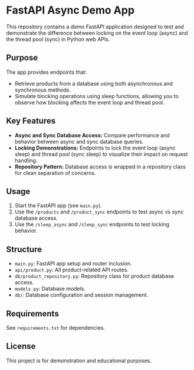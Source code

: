 # FastAPI Async Demo App

This repository contains a demo FastAPI application designed to test and demonstrate the difference between locking on the event loop (async) and the thread pool (sync) in Python web APIs.

## Purpose
The app provides endpoints that:
- Retrieve products from a database using both asynchronous and synchronous methods.
- Simulate blocking operations using sleep functions, allowing you to observe how blocking affects the event loop and thread pool.

## Key Features
- **Async and Sync Database Access:** Compare performance and behavior between async and sync database queries.
- **Locking Demonstrations:** Endpoints to lock the event loop (async sleep) and thread pool (sync sleep) to visualize their impact on request handling.
- **Repository Pattern:** Database access is wrapped in a repository class for clean separation of concerns.

## Usage
1. Start the FastAPI app (see `main.py`).
2. Use the `/products` and `/product_sync` endpoints to test async vs sync database access.
3. Use the `/sleep_async` and `/sleep_sync` endpoints to test locking behavior.

## Structure
- `main.py`: FastAPI app setup and router inclusion.
- `api/product.py`: All product-related API routes.
- `db/product_repository.py`: Repository class for product database access.
- `models.py`: Database models.
- `db/`: Database configuration and session management.

## Requirements
See `requirements.txt` for dependencies.

## License
This project is for demonstration and educational purposes.

